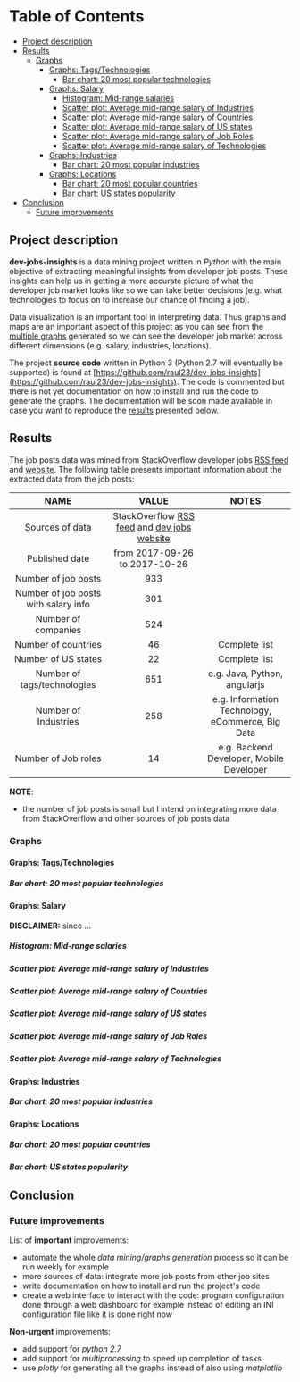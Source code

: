 # Table of Contents
<!-- TOC depthFrom:2 depthTo:6 withLinks:1 updateOnSave:1 orderedList:0 -->

- [Project description](#project-description)
- [Results](#results)
	- [Graphs](#graphs)
		- [Graphs: Tags/Technologies](#graphs-tagstechnologies)
			- [Bar chart: 20 most popular technologies](#bar-chart-20-most-popular-technologies)
		- [Graphs: Salary](#graphs-salary)
			- [Histogram: Mid-range salaries](#histogram-mid-range-salaries)
			- [Scatter plot: Average mid-range salary of Industries](#scatter-plot-average-mid-range-salary-of-industries)
			- [Scatter plot: Average mid-range salary of Countries](#scatter-plot-average-mid-range-salary-of-countries)
			- [Scatter plot: Average mid-range salary of US states](#scatter-plot-average-mid-range-salary-of-us-states)
			- [Scatter plot: Average mid-range salary of Job Roles](#scatter-plot-average-mid-range-salary-of-job-roles)
			- [Scatter plot: Average mid-range salary of Technologies](#scatter-plot-average-mid-range-salary-of-technologies)
		- [Graphs: Industries](#graphs-industries)
			- [Bar chart: 20 most popular industries](#bar-chart-20-most-popular-industries)
		- [Graphs: Locations](#graphs-locations)
			- [Bar chart: 20 most popular countries](#bar-chart-20-most-popular-countries)
			- [Bar chart: US states popularity](#bar-chart-us-states-popularity)
- [Conclusion](#conclusion)
	- [Future improvements](#future-improvements)

<!-- /TOC -->

## Project description
**dev-jobs-insights** is a data mining project written in *Python* with the
main objective of extracting meaningful insights from developer job posts. These
insights can help us in getting a more accurate picture of what the developer job
market looks like so we can take better decisions (e.g. what technologies to focus
on to increase our chance of finding a job).

Data visualization is an important tool in interpreting data. Thus graphs and maps
are an important aspect of this project as you can see from the [multiple graphs](#graphs)
generated so we can see the developer job market across different dimensions (e.g.
salary, industries, locations).

The project **source code** written in Python 3 (Python 2.7 will eventually be
supported) is found at [https://github.com/raul23/dev-jobs-insights](https://github.com/raul23/dev-jobs-insights). The code is
commented but there is not yet documentation on how to install and run the code
to generate the graphs. The documentation will be soon made available in case you
want to reproduce the [results](#results) presented below.

## Results
The job posts data was mined from StackOverflow developer jobs [RSS feed](https://stackoverflow.com/jobs/feed)
and [website](https://stackoverflow.com/jobs). The following table presents important
information about the extracted data from the job posts:

| NAME | VALUE | NOTES |
|:-------:|:-------:|:-------:|
| Sources of data | StackOverflow [RSS feed](https://stackoverflow.com/jobs/feed) and [dev jobs website](https://stackoverflow.com/jobs) |  |
| Published date | from 2017-09-26 to 2017-10-26 |  |
| Number of job posts | 933 |  |
| Number of job posts with salary info | 301 |  |
| Number of companies | 524 |  |
| Number of countries | 46 | Complete list |
| Number of US states | 22 | Complete list |
| Number of tags/technologies | 651 | e.g. Java, Python, angularjs |
| Number of Industries | 258 | e.g. Information Technology, eCommerce, Big Data |
| Number of Job roles | 14 | e.g. Backend Developer, Mobile Developer |


**NOTE**:
- the number of job posts is small but I intend on integrating more data from
StackOverflow and other sources of job posts data

### Graphs

#### Graphs: Tags/Technologies
##### Bar chart: 20 most popular technologies

#### Graphs: Salary
**DISCLAIMER:**  since ...
##### Histogram: Mid-range salaries
##### Scatter plot: Average mid-range salary of Industries
##### Scatter plot: Average mid-range salary of Countries
##### Scatter plot: Average mid-range salary of US states
##### Scatter plot: Average mid-range salary of Job Roles
##### Scatter plot: Average mid-range salary of Technologies

#### Graphs: Industries
##### Bar chart: 20 most popular industries

#### Graphs: Locations
##### Bar chart: 20 most popular countries
##### Bar chart: US states popularity

## Conclusion

### Future improvements
List of **important** improvements:
- automate the whole *data mining/graphs generation* process so it can be run
weekly for example
- more sources of data: integrate more job posts from other job sites
- write documentation on how to install and run the project's code
- create a web interface to interact with the code: program configuration done
through a web dashboard for example instead of editing an INI configuration file like
it is done right now

**Non-urgent** improvements:
- add support for *python 2.7*
- add support for *multiprocessing* to speed up completion of tasks
- use *plotly* for generating all the graphs instead of also using *matplotlib*

